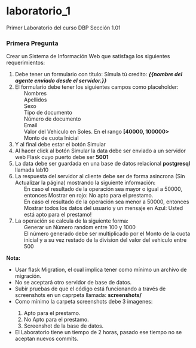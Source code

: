 # laboratorio_1

Primer Laboratorio del curso DBP Sección 1.01


### Primera Pregunta

Crear un Sistema de Información Web que satisfaga los siguientes requerimientos:
<ol>
  <li>Debe tener un formulario con título: Símula tú credito: <b><i>{{nombre del agente enviado desde el servidor.}}</b></i></li>
  <li>El formulario debe tener los siguientes campos como placeholder:
    <ul>Nombres</ul>
    <ul>Apellidos</ul>
    <ul>Sexo</ul>
    <ul>Tipo de documento</ul>
    <ul>Número de documento</ul>
    <ul>Email</ul>
    <ul>Valor del Vehiculo en Soles. En el rango <b>[40000, 100000></b></ul>
    <ul>Monto de cuota Inicial</ul>
  </li>
  <li>Y al final debe estar el botón Simular</li>
  <li>Al hacer click al botón Simular la data debe ser enviado a un servidor web Flask cuyo puerto debe ser <b>5001</b></li>
  <li>La data debe ser guardada en una base de datos relacional <b>postgresql</b> llamada lab10</li>
  <li>La respuesta del servidor al cliente debe ser de forma asincrona (Sin Actualizar la página) mostrando la siguiente información:
    <ul>En caso el resultado de la operación sea mayor o igual a 50000, entonces Mostrar en rojo: No apto para el prestamo.</ul>
    <ul>En caso el resultado de la operación sea menor a 50000, entonces Mostrar todos los datos del usuario y un mensaje en Azul: Usted está apto para el prestamo!</ul>
  </li>
  <li>La operación se calcula de la siguiente forma: 
    <ul>Generar un Número random entre 100 y 1000</ul>
    <ul>El número generado debe ser multiplicado por el Monto de la cuota inicial y a su vez restado de la division del valor del vehiculo entre 500</ul>
  </li>
</ol>

<b>Nota:</b>
<ul>
  <li>Usar flask Migration, el cual implica tener como mínimo un archivo de migración.</li>
  <li>No se aceptará otro servidor de base de datos.</li>
  <li>Subir pruebas de que el código está funcionando a través de screenshots en un caprpeta llamada:  <b>screenshots/</b></li>
  <li>Como mínimo la carpeta screenshots debe 3 imagenes:</li>
  <ol>
    <li>Apto para el prestamo.</li>
    <li>No Apto para el prestamo.</li>
    <li>Screenshot de la base de datos.</li>
  </ol>
  <li>El Laboratorio tiene un tiempo de 2 horas, pasado ese tiempo no se aceptan nuevos commits.</li>
</ul>
